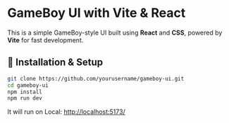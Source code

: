 # GameBoy UI with Vite & React

This is a simple GameBoy-style UI built using **React** and **CSS**, powered by **Vite** for fast development.

## 🚀 Installation & Setup

```sh
git clone https://github.com/yourusername/gameboy-ui.git
cd gameboy-ui
npm install
npm run dev
```
It will run on Local: <http://localhost:5173/>